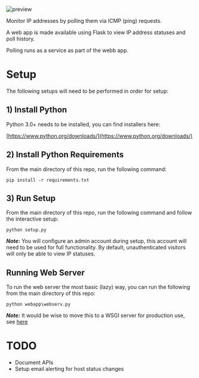 ![preview](https://i.imgur.com/LjrrYNk.png)

Monitor IP addresses by polling them via ICMP (ping) requests.

A web app is made available using Flask to view IP address statuses and poll history.

Polling runs as a service as part of the webb app.



# Setup
The following setups will need to be performed in order for setup:

## 1) Install Python
Python 3.0+ needs to be installed, you can find installers here:

[https://www.python.org/downloads/](https://www.python.org/downloads/)


## 2) Install Python Requirements
From the main directory of this repo, run the following command:

```
pip install -r requirements.txt
```

## 3) Run Setup
From the main directory of this repo, run the following command and follow the interactive setup:

```
python setup.py
```

***Note:*** You will configure an admin account during setup, this account will need to be used for full functionality. By default, unauthenticated visitors will only be able to view IP statuses.

## Running Web Server
To run the web server the most basic (lazy) way, you can run the following from the main directory of this repo:
```
python webapp\webserv.py
```

***Note:*** It would be wise to move this to a WSGI server for production use, see [here](https://flask.palletsprojects.com/en/1.1.x/deploying/)

# TODO
- Document APIs
- Setup email alerting for host status changes